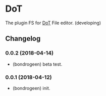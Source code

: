 # DoT
 
The plugin FS for [DoT](https://github.com/bondrogeen/DoT) File editor. (developing) 

## Changelog

### 0.0.2 (2018-04-14)
* (bondrogeen) beta test.
### 0.0.1 (2018-04-12)
* (bondrogeen) init.



